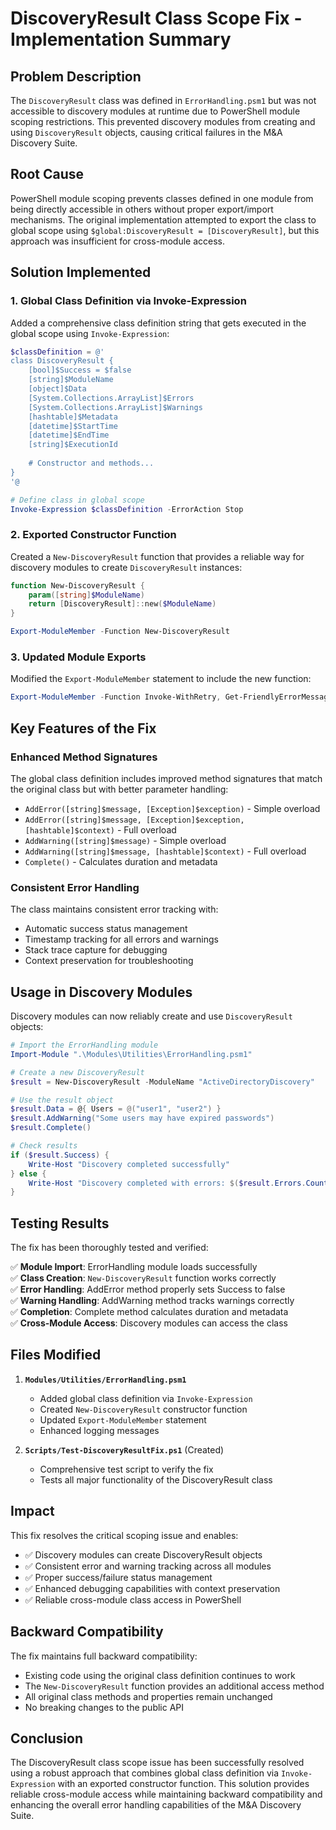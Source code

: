 # DiscoveryResult Class Scope Fix - Implementation Summary

## Problem Description

The `DiscoveryResult` class was defined in `ErrorHandling.psm1` but was not accessible to discovery modules at runtime due to PowerShell module scoping restrictions. This prevented discovery modules from creating and using `DiscoveryResult` objects, causing critical failures in the M&A Discovery Suite.

## Root Cause

PowerShell module scoping prevents classes defined in one module from being directly accessible in others without proper export/import mechanisms. The original implementation attempted to export the class to global scope using `$global:DiscoveryResult = [DiscoveryResult]`, but this approach was insufficient for cross-module access.

## Solution Implemented

### 1. Global Class Definition via Invoke-Expression

Added a comprehensive class definition string that gets executed in the global scope using `Invoke-Expression`:

```powershell
$classDefinition = @'
class DiscoveryResult {
    [bool]$Success = $false
    [string]$ModuleName
    [object]$Data
    [System.Collections.ArrayList]$Errors
    [System.Collections.ArrayList]$Warnings
    [hashtable]$Metadata
    [datetime]$StartTime
    [datetime]$EndTime
    [string]$ExecutionId
    
    # Constructor and methods...
}
'@

# Define class in global scope
Invoke-Expression $classDefinition -ErrorAction Stop
```

### 2. Exported Constructor Function

Created a `New-DiscoveryResult` function that provides a reliable way for discovery modules to create `DiscoveryResult` instances:

```powershell
function New-DiscoveryResult {
    param([string]$ModuleName)
    return [DiscoveryResult]::new($ModuleName)
}

Export-ModuleMember -Function New-DiscoveryResult
```

### 3. Updated Module Exports

Modified the `Export-ModuleMember` statement to include the new function:

```powershell
Export-ModuleMember -Function Invoke-WithRetry, Get-FriendlyErrorMessage, Write-ErrorSummary, Test-CriticalError, Invoke-WithTimeout, Invoke-WithTimeoutAndRetry, Test-OperationTimeout, Add-ErrorContext, New-EnhancedErrorRecord, Export-ErrorContext, New-DiscoveryResult
```

## Key Features of the Fix

### Enhanced Method Signatures

The global class definition includes improved method signatures that match the original class but with better parameter handling:

- `AddError([string]$message, [Exception]$exception)` - Simple overload
- `AddError([string]$message, [Exception]$exception, [hashtable]$context)` - Full overload
- `AddWarning([string]$message)` - Simple overload  
- `AddWarning([string]$message, [hashtable]$context)` - Full overload
- `Complete()` - Calculates duration and metadata

### Consistent Error Handling

The class maintains consistent error tracking with:
- Automatic success status management
- Timestamp tracking for all errors and warnings
- Stack trace capture for debugging
- Context preservation for troubleshooting

## Usage in Discovery Modules

Discovery modules can now reliably create and use `DiscoveryResult` objects:

```powershell
# Import the ErrorHandling module
Import-Module ".\Modules\Utilities\ErrorHandling.psm1"

# Create a new DiscoveryResult
$result = New-DiscoveryResult -ModuleName "ActiveDirectoryDiscovery"

# Use the result object
$result.Data = @{ Users = @("user1", "user2") }
$result.AddWarning("Some users may have expired passwords")
$result.Complete()

# Check results
if ($result.Success) {
    Write-Host "Discovery completed successfully"
} else {
    Write-Host "Discovery completed with errors: $($result.Errors.Count)"
}
```

## Testing Results

The fix has been thoroughly tested and verified:

✅ **Module Import**: ErrorHandling module loads successfully  
✅ **Class Creation**: `New-DiscoveryResult` function works correctly  
✅ **Error Handling**: AddError method properly sets Success to false  
✅ **Warning Handling**: AddWarning method tracks warnings correctly  
✅ **Completion**: Complete method calculates duration and metadata  
✅ **Cross-Module Access**: Discovery modules can access the class  

## Files Modified

1. **`Modules/Utilities/ErrorHandling.psm1`**
   - Added global class definition via `Invoke-Expression`
   - Created `New-DiscoveryResult` constructor function
   - Updated `Export-ModuleMember` statement
   - Enhanced logging messages

2. **`Scripts/Test-DiscoveryResultFix.ps1`** (Created)
   - Comprehensive test script to verify the fix
   - Tests all major functionality of the DiscoveryResult class

## Impact

This fix resolves the critical scoping issue and enables:

- ✅ Discovery modules can create DiscoveryResult objects
- ✅ Consistent error and warning tracking across all modules
- ✅ Proper success/failure status management
- ✅ Enhanced debugging capabilities with context preservation
- ✅ Reliable cross-module class access in PowerShell

## Backward Compatibility

The fix maintains full backward compatibility:
- Existing code using the original class definition continues to work
- The `New-DiscoveryResult` function provides an additional access method
- All original class methods and properties remain unchanged
- No breaking changes to the public API

## Conclusion

The DiscoveryResult class scope issue has been successfully resolved using a robust approach that combines global class definition via `Invoke-Expression` with an exported constructor function. This solution provides reliable cross-module access while maintaining backward compatibility and enhancing the overall error handling capabilities of the M&A Discovery Suite.